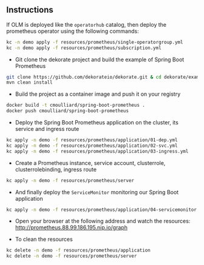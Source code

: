 ## Instructions

If OLM is deployed like the `operatorhub` catalog, then deploy the prometheus operator using the following commands:
```bash
kc -n demo apply -f resources/prometheus/single-operatorgroup.yml
kc -n demo apply -f resources/prometheus/subscription.yml
```

- Git clone the dekorate project and build the example of Spring Boot Prometheus
```bash
git clone https://github.com/dekorateio/dekorate.git & cd dekorate/examples/spring-boot-with-prometheus-on-kubernetes-example
mvn clean install
```
- Build the project as a container image and push it on your registry
```bash
docker build -t cmoulliard/spring-boot-prometheus .
docker push cmoulliard/spring-boot-prometheus
```

- Deploy the Spring Boot Prometheus application on the cluster, its service and ingress route
```bash
kc apply -n demo -f resources/prometheus/application/01-dep.yml
kc apply -n demo -f resources/prometheus/application/02-svc.yml
kc apply -n demo -f resources/prometheus/application/03-ingress.yml
```

- Create a Prometheus instance, service account, clusterrole, clusterrolebinding, ingress route
```bash
kc apply -n demo -f resources/prometheus/server
```

- And finally deploy the `ServiceMonitor` monitoring our Spring Boot application
```bash
kc apply -n demo -f resources/prometheus/application/04-servicemonitor.yml
```

- Open your browser at the following address and watch the resources: http://prometheus.88.99.186.195.nip.io/graph

- To clean the resources
```bash
kc delete -n demo -f resources/prometheus/application
kc delete -n demo -f resources/prometheus/server
```